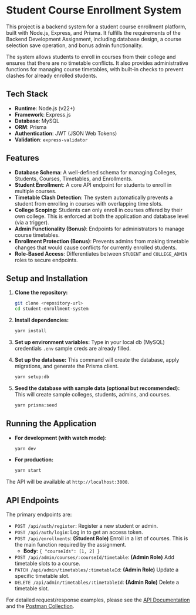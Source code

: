# Student Course Enrollment System

This project is a backend system for a student course enrollment platform, built with Node.js, Express, and Prisma. It fulfills the requirements of the Backend Development Assignment, including database design, a course selection save operation, and bonus admin functionality.

The system allows students to enroll in courses from their college and ensures that there are no timetable conflicts. It also provides administrative functions for managing course timetables, with built-in checks to prevent clashes for already enrolled students.

## Tech Stack

- **Runtime**: Node.js (v22+)
- **Framework**: Express.js
- **Database**: MySQL
- **ORM**: Prisma
- **Authentication**: JWT (JSON Web Tokens)
- **Validation**: `express-validator`

## Features

- **Database Schema**: A well-defined schema for managing Colleges, Students, Courses, Timetables, and Enrollments.
- **Student Enrollment**: A core API endpoint for students to enroll in multiple courses.
- **Timetable Clash Detection**: The system automatically prevents a student from enrolling in courses with overlapping time slots.
- **College Scoping**: Students can only enroll in courses offered by their own college. This is enforced at both the application and database level (via a trigger).
- **Admin Functionality (Bonus)**: Endpoints for administrators to manage course timetables.
- **Enrollment Protection (Bonus)**: Prevents admins from making timetable changes that would cause conflicts for currently enrolled students.
- **Role-Based Access**: Differentiates between `STUDENT` and `COLLEGE_ADMIN` roles to secure endpoints.

## Setup and Installation

1.  **Clone the repository:**
    ```bash
    git clone <repository-url>
    cd student-enrollment-system
    ```

2.  **Install dependencies:**
    ```bash
    yarn install
    ```

3.  **Set up environment variables:**
    Type in your local db (MySQL) credentials `.env` sample creds are already filled.

4.  **Set up the database:**
    This command will create the database, apply migrations, and generate the Prisma client.
    ```bash
    yarn setup:db
    ```

5.  **Seed the database with sample data (optional but recommended):**
    This will create sample colleges, students, admins, and courses.
    ```bash
    yarn prisma:seed
    ```

## Running the Application

-   **For development (with watch mode):**
    ```bash
    yarn dev
    ```
-   **For production:**
    ```bash
    yarn start
    ```

The API will be available at `http://localhost:3000`.

## API Endpoints

The primary endpoints are:

-   `POST /api/auth/register`: Register a new student or admin.
-   `POST /api/auth/login`: Log in to get an access token.
-   `POST /api/enrollments`: **(Student Role)** Enroll in a list of courses. This is the main function required by the assignment.
    -   **Body**: `{ "courseIds": [1, 2] }`
-   `POST /api/admin/courses/:courseId/timetable`: **(Admin Role)** Add timetable slots to a course.
-   `PATCH /api/admin/timetables/:timetableId`: **(Admin Role)** Update a specific timetable slot.
-   `DELETE /api/admin/timetables/:timetableId`: **(Admin Role)** Delete a timetable slot.

For detailed request/response examples, please see the [API Documentation](./docs/api/README.md) and the [Postman Collection](./docs/postman/collection.json).

